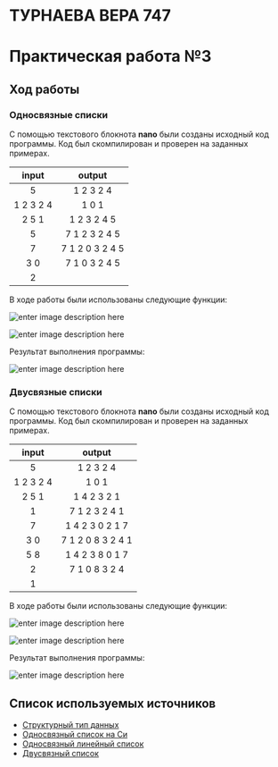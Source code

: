  # ТУРНАЕВА ВЕРА 747
# Практическая работа №3
## Ход работы
### Односвязные списки
С помощью текстового блокнота **nano** были созданы исходный код программы. Код был скомпилирован и проверен на заданных примерах.


|  input     | output           |
|:----------:|:----------------:|
| 5          | 1 2 3 2 4        |
|1 2 3 2 4   | 1 0 1            |
|2 5 1       | 1 2 3 2 4 5      |
|5           | 7 1 2 3 2 4 5    |
|7           | 7 1 2 0 3 2 4 5  |
|3 0         | 7 1 0 3 2 4 5    |
|2           |                  |

В ходе работы были использованы следующие функции:


![enter image description here](https://pp.userapi.com/c852024/v852024369/e60c5/cGHvdJRYj2I.jpg)



![enter image description here](https://pp.userapi.com/c852024/v852024369/e60cc/eZY32Tpf8bo.jpg)



Результат выполнения программы:


![enter image description here](https://lh3.googleusercontent.com/GFVcmTHI093vkUoF_m84370nMjx8ZpK91EceEmr9RvX22S4E6ReXb1OMqsjxJ1YpjxFcpaZrxcB7)

### Двусвязные списки
С помощью текстового блокнота **nano** были созданы исходный код программы. Код был скомпилирован и проверен на заданных примерах.

|  input     | output           |
|:----------:|:----------------:|
| 5          | 1 2 3 2 4        |
|1 2 3 2 4   | 1 0 1            |
|2 5 1       | 1 4 2 3 2 1      |
|1           | 7 1 2 3 2 4 1    |
|7           | 1 4 2 3 0 2 1 7  |
|3 0         | 7 1 2 0 8 3 2 4 1|
|5 8         | 1 4 2 3 8 0 1 7  |
|2           | 7 1 0 8 3 2 4    |
|1           |                  |

В ходе работы были использованы следующие функции:

![enter image description here](https://lh3.googleusercontent.com/eG2ERQRRWWBimXdA9MJoteS-QYpxB_6kp3cFSnNYb7RujuEb1rCJxhmDOpJ-pyZtNtIiaJBH1_YP)

![enter image description here](https://lh3.googleusercontent.com/9pL2IwBMSyhz-P3cw4UO3BHDOH8_mK1Uobg5xHRwyPFrUypMwRXQCU6qVqSqFwPRvCIOiojJNL9a)

Результат выполнения программы:

![enter image description here](https://lh3.googleusercontent.com/-w0gquUEtUbY8aiLYboGnwTlGknP8zrHqhsmCGaqA4Sc7B5Bh0edrk89WuT7fzMSf43luRvsCUZ3)
## Список используемых источников

 - [ Структурный тип данных](https://younglinux.info/c/structure)
 - [ Односвязный список на Си](https://codedream.me/2016/10/12/%D0%BE%D0%B4%D0%BD%D0%BE%D1%81%D0%B2%D1%8F%D0%B7%D0%BD%D1%8B%D0%B9-%D1%81%D0%BF%D0%B8%D1%81%D0%BE%D0%BA/)
 - [ Односвязный линейный список](https://prog-cpp.ru/data-ols/)
 -  [Двусвязный список](https://learnc.info/adt/double_linked_list.html)

